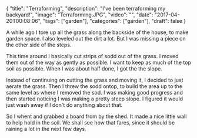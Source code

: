 
{
  "title": "Terraforming",
  "description": "I've been terraforming my backyard!",
  "image": "Terraforming.JPG",
  "video": "",
  "date": "2017-04-20T00:08:06",
  "tags": ["garden"],
  "categories": ["garden"],
  "draft": false
}


A while ago I tore up all the grass along the backside of the house, to make garden space.  I also leveled out the dirt a lot.  But I was missing a piece on the other side of the steps.

This time around I basically cut strips of sodd out of the grass.  I moved them out of the way as gently as possible.  I want to keep as much of the top soil as possible.  When I was about half done, I got the the slope.

Instead of continuing on cutting the grass and moving it, I decided to just aerate the grass.  Then I threw the sodd ontop, to build the area up to the same level as where I removed the sod.  I was making good progress and then started noticing I was making a pretty steep slope.  I figured it would just wash away if I don't do anything about that.

So I whent and grabbed a board from by the shed.  It made a nice little wall to help hold in the soil.  We shall see how that fares, since it should be raining a lot in the next few days.
